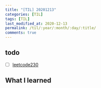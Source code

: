 ```yaml
---
title: "[TIL] 20201213"
categories: [TIL]
tags: [TIL]
last_modified_at: 2020-12-13
permalink: /til/:year/:month/:day/:title/
comments: true
---
```

## todo
- [ ] [leetcode230](https://leetcode.com/problems/kth-smallest-element-in-a-bst/)

## What I learned
